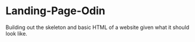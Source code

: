 # Landing-Page-Odin


Building out the skeleton and basic HTML of a website given what it should look like.